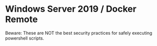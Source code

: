 # Windows Server 2019 / Docker Remote

Beware: These are NOT the best security practices for safely executing powershell scripts.